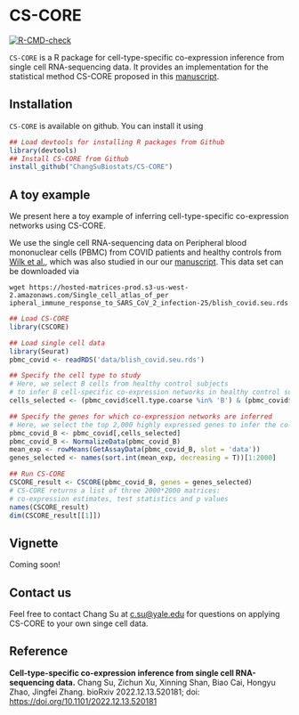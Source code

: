 # CS-CORE
[![R-CMD-check](https://github.com/ChangSuBiostats/CS-CORE/actions/workflows/R-CMD-check.yaml/badge.svg)](https://github.com/ChangSuBiostats/CS-CORE/actions/workflows/R-CMD-check.yaml)

`CS-CORE` is a R package for cell-type-specific co-expression inference from single cell RNA-sequencing data. It provides an implementation for the statistical method CS-CORE proposed in this [manuscript](https://doi.org/10.1101/2022.12.13.520181).

## Installation

`CS-CORE` is available on github. You can install it using

``` r
## Load devtools for installing R packages from Github
library(devtools)
## Install CS-CORE from Github
install_github("ChangSuBiostats/CS-CORE")
```

## A toy example

We present here a toy example of inferring cell-type-specific co-expression networks using CS-CORE. 

We use the single cell RNA-sequencing data on Peripheral blood mononuclear cells (PBMC) from COVID patients and healthy controls from [Wilk et al.](https://www.nature.com/articles/s41591-020-0944-y), which was also studied in our our [manuscript](https://doi.org/10.1101/2022.12.13.520181). This data set can be downloaded via

```
wget https://hosted-matrices-prod.s3-us-west-2.amazonaws.com/Single_cell_atlas_of_per
ipheral_immune_response_to_SARS_CoV_2_infection-25/blish_covid.seu.rds
```

``` r
## Load CS-CORE
library(CSCORE) 

## Load single cell data
library(Seurat)
pbmc_covid <- readRDS('data/blish_covid.seu.rds')

## Specify the cell type to study
# Here, we select B cells from healthy control subjects 
# to infer B cell-specific co-expression networks in healthy control subjects
cells_selected <- (pbmc_covid$cell.type.coarse %in% 'B') & (pbmc_covid$Status == "Healthy")

## Specify the genes for which co-expression networks are inferred
# Here, we select the top 2,000 highly expressed genes to infer the co-expression network
pbmc_covid_B <- pbmc_covid[,cells_selected] 
pbmc_covid_B <- NormalizeData(pbmc_covid_B)
mean_exp <- rowMeans(GetAssayData(pbmc_covid_B, slot = 'data'))
genes_selected <- names(sort.int(mean_exp, decreasing = T))[1:2000]

## Run CS-CORE
CSCORE_result <- CSCORE(pbmc_covid_B, genes = genes_selected)
# CS-CORE returns a list of three 2000*2000 matrices:
# co-expression estimates, test statistics and p values
names(CSCORE_result) 
dim(CSCORE_result[[1]])
```

## Vignette
Coming soon!

## Contact us 

Feel free to contact Chang Su at <c.su@yale.edu> for questions on applying CS-CORE to your own singe cell data. 

## Reference
**Cell-type-specific co-expression inference from single cell RNA-sequencing data.**
Chang Su, Zichun Xu, Xinning Shan, Biao Cai, Hongyu Zhao, Jingfei Zhang.
bioRxiv 2022.12.13.520181; doi: https://doi.org/10.1101/2022.12.13.520181
